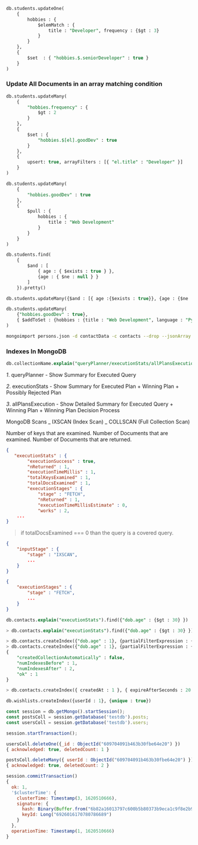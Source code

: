 ```sql
db.students.updateOne(
    {
        hobbies : {
            $elemMatch : {
                title : "Developer", frequency : {$gt : 3}
            }
        }
    },
    {
        $set  : { "hobbies.$.seniorDeveloper" : true }
    }
)
```

### Update All Documents in an array matching condition

```sql
db.students.updateMany(
    {
        "hobbies.frequency" : {
            $gt : 2
        }
    },
    {
        $set : {
            "hobbies.$[el].goodDev" : true
        }
    },
    {
        upsert: true, arrayFilters : [{ "el.title" : "Developer" }]
    }
)
```

```sql
db.students.updateMany(
    {
        "hobbies.goodDev" : true
    },
    {
        $pull : {
            hobbies : {
                title : "Web Development"
            }
        }
    }
)
```

```sql
db.students.find(
    {
        $and : [
            { age : { $exists : true } },
            {age : { $ne : null } }
        ]
    }).pretty()

```

```sql
db.students.updateMany({$and : [{ age :{$exists : true}}, {age : {$ne : null}}]}, {$pop : {hobbies : 1}})
```

```sql
db.students.updateMany(
    {"hobbies.goodDev" : true},
    { $addToSet : {hobbies : {title : "Web Development", language : "Python"}} }
)
```

```bash
mongoimport persons.json -d contactData -c contacts --drop --jsonArray
```

### Indexes In MongoDB

```sql
db.collectionName.explain("queryPlanner/executionStats/allPlansExecution").find();
```

_1_. queryPlanner - Show Summary for Executed Query

_2_. executionStats - Show Summary for Executed Plan + Winning Plan + Possibly Rejected Plan

_3_. allPlansExecution - Show Detailed Summary for Executed Query + Winning Plan + Winning Plan Decision Process

MongoDB Scans
_ IXSCAN (Index Scan)
_ COLLSCAN (Full Collection Scan)

Number of keys that are examined.
Number of Documents that are examined.
Number of Documents that are returned.

```json
{
   "executionStats" : {
		"executionSuccess" : true,
		"nReturned" : 1,
		"executionTimeMillis" : 1,
		"totalKeysExamined" : 1,
		"totalDocsExamined" : 1,
		"executionStages" : {
			"stage" : "FETCH",
			"nReturned" : 1,
			"executionTimeMillisEstimate" : 0,
			"works" : 2,
    ...
}
```

> if totalDocsExamined === 0 than the query is a covered query.

```json
{
    "inputStage" : {
	    "stage" : "IXSCAN",
        ...
    }
}
```

```json
{
    "executionStages" : {
        "stage" : "FETCH",
        ...
    }
}
```

```sql
db.contacts.explain("executionStats").find({"dob.age" : {$gt : 30} })
```

```sql
> db.contacts.explain("executionStats").find({"dob.age" : {$gt : 30} })
```

```sql
> db.contacts.createIndex({"dob.age" : 1}, {partialFilterExpression : {gender : "male"}})
> db.contacts.createIndex({"dob.age" : 1}, {partialFilterExpression : {"dob.age" : {$gt : 40}}})
{
	"createdCollectionAutomatically" : false,
	"numIndexesBefore" : 1,
	"numIndexesAfter" : 2,
	"ok" : 1
}
```

```sql
> db.contacts.createIndex({ createdAt : 1 }, { expireAfterSeconds : 20 }) // 20second
```

```sql
db.wishlists.createIndex({userId : 1}, {unique : true})
```

```js
const session = db.getMongo().startSession();
const postsColl = session.getDatabase('testdb').posts;
const usersColl = session.getDatabase('testdb').users;

session.startTransaction();

usersColl.deleteOne({_id : ObjectId("609704091b463b30fbe64e20") })
{ acknowledged: true, deletedCount: 1 }

postsColl.deleteMany({ userId : ObjectId("609704091b463b30fbe64e20") })
{ acknowledged: true, deletedCount: 2 }

session.commitTransaction()
{
  ok: 1,
  '$clusterTime': {
    clusterTime: Timestamp(3, 1620510666),
    signature: {
      hash: Binary(Buffer.from("6b82a16013797c600b5b80373b9eca1c9f8e2b95", "hex"), 0),
      keyId: Long("6926016170780786689")
    }
  },
  operationTime: Timestamp(1, 1620510666)
}
```
